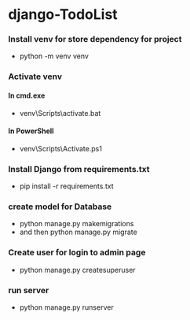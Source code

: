# django-TodoList
### Install venv for store dependency for project
- python -m venv venv
### Activate venv
#### In cmd.exe
- venv\Scripts\activate.bat
#### In PowerShell
- venv\Scripts\Activate.ps1
### Install Django from requirements.txt
- pip install -r requirements.txt
### create model for Database
- python manage.py makemigrations 
- and then python manage.py migrate
### Create user for login to admin page
- python manage.py createsuperuser
### run server
- python manage.py runserver
